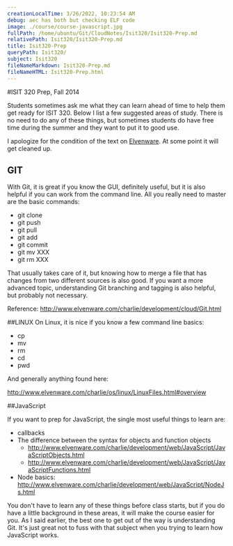 ```yaml
---
creationLocalTime: 3/26/2022, 10:23:54 AM
debug: aec has both but checking ELF code
image: ./course/course-javascript.jpg
fullPath: /home/ubuntu/Git/CloudNotes/Isit320/Isit320-Prep.md
relativePath: Isit320/Isit320-Prep.md
title: Isit320-Prep
queryPath: Isit320/
subject: Isit320
fileNameMarkdown: Isit320-Prep.md
fileNameHTML: Isit320-Prep.html
---
```



<!-- toc -->
<!-- tocstop -->

#ISIT 320 Prep, Fall 2014

Students sometimes ask me what they can learn ahead of time to help them get ready for ISIT 320. Below I list a few suggested areas of study. There is no need to do any of these things, but sometimes students do have free time during the summer and they want to put it to good use.

I apologize for the condition of the text on [Elvenware][1]. At some point it will get cleaned up.

## GIT

With Git, it is great if you know the GUI, definitely useful, but it is also helpful if you can work from the command line. All you really need to master are the basic commands:

- git clone
- git push
- git pull
- git add
- git commit
- git mv XXX
- git rm XXX

That usually takes care of it, but knowing how to merge a file that has changes from two different sources is also good. If you want a more advanced topic, understanding Git branching and tagging is also helpful, but probably not necessary.

Reference: http://www.elvenware.com/charlie/development/cloud/Git.html

##LINUX 
On Linux, it is nice if you know a few command line basics:

- cp
- mv
- rm
- cd
- pwd

And generally anything found here:

http://www.elvenware.com/charlie/os/linux/LinuxFiles.html#overview

##JavaScript

If you want to prep for JavaScript, the single most useful things to learn are:

- callbacks
- The difference between the syntax for objects and function objects
    - http://www.elvenware.com/charlie/development/web/JavaScript/JavaScriptObjects.html
    - http://www.elvenware.com/charlie/development/web/JavaScript/JavaScriptFunctions.html
- Node basics: http://www.elvenware.com/charlie/development/web/JavaScript/NodeJs.html

You don't have to learn any of these things before class starts, but if you do have a little background in these areas, it will make the course easier for you. As I said earlier, the best one to get out of the way is understanding Git. It's just great not to fuss with that subject when you trying to learn how JavaScript works. 


  [1]: http://www.elvenware.com/charlie/index.html